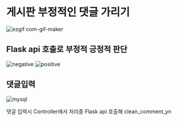 # 게시판 부정적인 댓글 가리기
![ezgif com-gif-maker](https://user-images.githubusercontent.com/49339925/114036677-3e82d500-98bb-11eb-96a3-103251ebf863.gif)



## Flask api 호출로 부정적 긍정적 판단
![negative](https://user-images.githubusercontent.com/49339925/114040392-86efc200-98be-11eb-9cd1-5936d80174ef.PNG)
![positive](https://user-images.githubusercontent.com/49339925/114040403-8820ef00-98be-11eb-8702-adc83b2eb53e.PNG)

## 댓글입력
![mysql](https://user-images.githubusercontent.com/49339925/114042832-bc95aa80-98c0-11eb-8cf7-213ffe793e86.PNG)

댓글 입력시 Controller에서 처리중 Flask api 호출해 clean_comment_yn 

